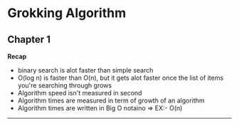 # Grokking Algorithm

## Chapter 1 
**Recap**
- binary search is alot faster than simple search
- O(log n) is faster than O(n), but it gets alot faster once the list of items you're searching through grows
- Algorithm speed isn't measured in second 
- Algorithm times are measured in term of growth of an algorithm 
- Algorithm times are written in Big O notaino => EX:- O(n)

---
